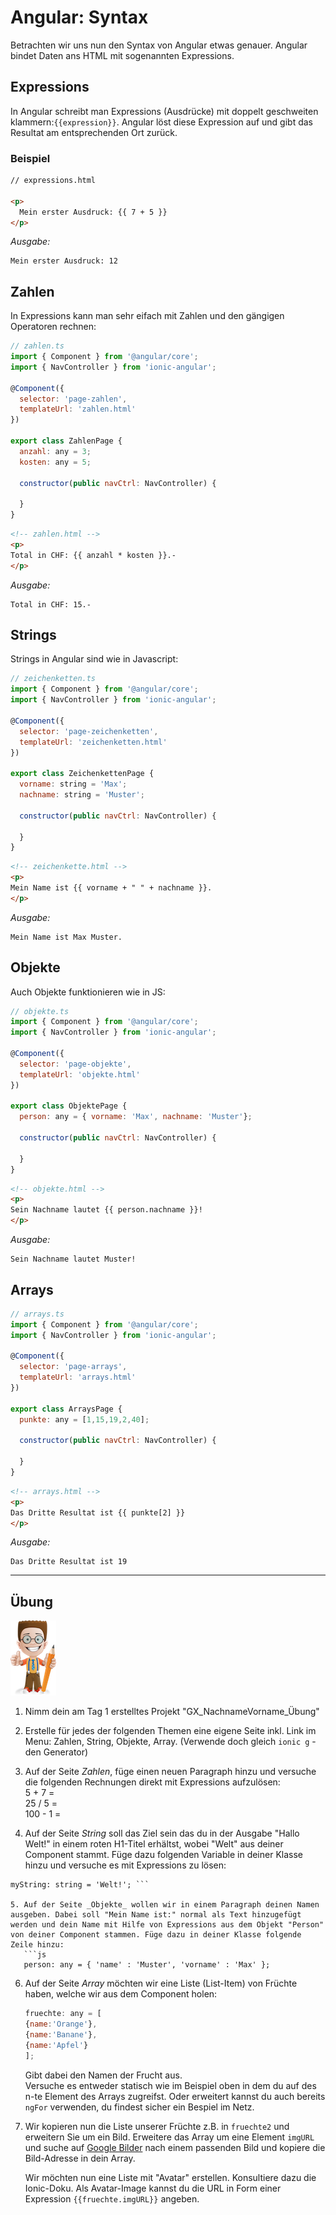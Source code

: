 # Angular: Syntax

Betrachten wir uns nun den Syntax von Angular etwas genauer. Angular bindet Daten ans HTML mit sogenannten Expressions.

## Expressions

In Angular schreibt man Expressions \(Ausdrücke\) mit doppelt geschweiten klammern:`{{expression}}`. 
Angular löst diese Expression auf und gibt das Resultat am entsprechenden Ort zurück.

### Beispiel

```html
// expressions.html

<p>
  Mein erster Ausdruck: {{ 7 + 5 }}
</p>
```

_Ausgabe:_

```
Mein erster Ausdruck: 12
```

## Zahlen

In Expressions kann man sehr eifach mit Zahlen und den gängigen Operatoren rechnen:

```js
// zahlen.ts
import { Component } from '@angular/core';
import { NavController } from 'ionic-angular';

@Component({
  selector: 'page-zahlen',
  templateUrl: 'zahlen.html'
})

export class ZahlenPage {
  anzahl: any = 3;
  kosten: any = 5;

  constructor(public navCtrl: NavController) {

  }
}
```

```html
<!-- zahlen.html -->
<p>
Total in CHF: {{ anzahl * kosten }}.-
</p>
```

_Ausgabe:_

```
Total in CHF: 15.-
```

## Strings

Strings in Angular sind wie in Javascript:

```js
// zeichenketten.ts
import { Component } from '@angular/core';
import { NavController } from 'ionic-angular';

@Component({
  selector: 'page-zeichenketten',
  templateUrl: 'zeichenketten.html'
})

export class ZeichenkettenPage {
  vorname: string = 'Max';
  nachname: string = 'Muster';

  constructor(public navCtrl: NavController) {

  }
}
```

```html
<!-- zeichenkette.html -->
<p>
Mein Name ist {{ vorname + " " + nachname }}.
</p>
```

_Ausgabe:_

```
Mein Name ist Max Muster.
```

## Objekte

Auch Objekte funktionieren wie in JS:

```js
// objekte.ts
import { Component } from '@angular/core';
import { NavController } from 'ionic-angular';

@Component({
  selector: 'page-objekte',
  templateUrl: 'objekte.html'
})

export class ObjektePage {
  person: any = { vorname: 'Max', nachname: 'Muster'};

  constructor(public navCtrl: NavController) {

  }
}
```

```html
<!-- objekte.html -->
<p>
Sein Nachname lautet {{ person.nachname }}!
</p>
```

_Ausgabe:_

```
Sein Nachname lautet Muster!
```

## Arrays

```js
// arrays.ts
import { Component } from '@angular/core';
import { NavController } from 'ionic-angular';

@Component({
  selector: 'page-arrays',
  templateUrl: 'arrays.html'
})

export class ArraysPage {
  punkte: any = [1,15,19,2,40];

  constructor(public navCtrl: NavController) {

  }
}
```

```html
<!-- arrays.html -->
<p>
Das Dritte Resultat ist {{ punkte[2] }}
</p>
```

_Ausgabe:_

```
Das Dritte Resultat ist 19
```

---

## Übung

![](/_allgemein/ralph_uebung.png)

1. Nimm dein am Tag 1 erstelltes  Projekt "GX\_NachnameVorname\_Übung"
2. Erstelle für jedes der folgenden Themen eine eigene Seite inkl. Link im Menu: Zahlen, String, Objekte, Array.  \(Verwende doch gleich `ionic g` - den Generator\) 
3. Auf der Seite _Zahlen_, füge einen neuen Paragraph hinzu und versuche die folgenden Rechnungen direkt mit Expressions aufzulösen:  
   5 + 7 =  
   25 / 5 =  
   100 - 1 =

4. Auf der Seite _String_ soll das Ziel sein das du in der Ausgabe "Hallo Welt!" in einem roten H1-Titel erhältst, wobei "Welt" aus deiner Component stammt. Füge dazu folgenden Variable in deiner Klasse hinzu und versuche es mit Expressions zu lösen:
```
myString: string = 'Welt!'; ```

5. Auf der Seite _Objekte_ wollen wir in einem Paragraph deinen Namen ausgeben. Dabei soll "Mein Name ist:" normal als Text hinzugefügt werden und dein Name mit Hilfe von Expressions aus dem Objekt "Person" von deiner Component stammen. Füge dazu in deiner Klasse folgende Zeile hinzu:  
   ```js   
   person: any = { 'name' : 'Muster', 'vorname' : 'Max' };  
   ```

6. Auf der Seite _Array_ möchten wir eine Liste \(List-Item\) von Früchte haben, welche wir aus dem Component holen:

   ```js
   fruechte: any = [
   {name:'Orange'},
   {name:'Banane'},
   {name:'Apfel'}
   ];
   ```

   Gibt dabei den Namen der Frucht aus.  
   Versuche es entweder statisch wie im Beispiel oben in dem du auf des n-te Element des Arrays zugreifst. Oder erweitert kannst du auch bereits `ngFor` verwenden, du findest sicher ein Bespiel im Netz.

7. Wir kopieren nun die Liste unserer Früchte z.B. in ```fruechte2``` und erweitern Sie um ein Bild. Erweitere das Array um eine Element `imgURL` und suche auf [Google Bilder](https://images.google.ch/?gws_rd=ssl) nach einem passenden Bild und kopiere die Bild-Adresse in dein Array.

   Wir möchten nun eine Liste mit "Avatar" erstellen. Konsultiere dazu die Ionic-Doku. Als Avatar-Image kannst du die URL in Form einer Expression `{{fruechte.imgURL}}` angeben.



